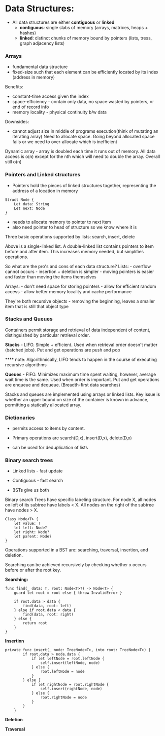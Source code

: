 # Data Structures:
 - All data structures are either **contiguous** or **linked**
	- **contiguous**: single slabs of memory (arrays, matrices, heaps + hashes)
	- **linked**: distinct chunks of memory bound by pointers (lists, tress, graph adjacency lists)

### Arrays
- fundamental data structure
- fixed-size such that each element can be efficiently located by its index (address in memory)

Benefits:
- constant-time access given the index
- space-efficiency - contain only data, no space wasted by pointers, or end of record info
- memory locality - physical continuity b/w data

Downsides:
- cannot adjust size in middle of programs execution(think of mutating an iterating array) Need to allocate space.  Going beyond allocated space fails or we need to over-allocate which is inefficient

Dynamic array - array is doubled each time it runs out of memory.  All data access is o(n) except for the nth which will need to double the array.  Overall still o(n)

### Pointers and Linked structures
- Pointers hold the pieces of linked structures together, representing the address of a location in memory

``` 
Struct Node {
    Let data: String
    Let next: Node
}
```

- needs to allocate memory to pointer to next item
- also need pointer to head of structure so we know where it is

Three basic operations supported by lists: search, insert, delete

Above is a single-linked list.  A double-linked list contains pointers to item before and after item.  This increases memory needed, but simplifies operations.


So what are the pro's and cons of each data structure?
 Lists: 
	- overflow cannot occurs
	- insertion + deletion is simpler
	- moving pointers is easier and faster than moving the items themselves

Arrays: 
	- don't need space for storing pointers
	- allow for efficient random access
	- allow better memory locality and cache performance

They're both recursive objects - removing the beginning, leaves a smaller item that is still that object type 

### Stacks and Queues
Containers permit storage and retrieval of data independent of content, distinguished by particular retrieval order.

**Stacks** - LIFO.  Simple + efficient. Used when retrieval order doesn't matter (batched jobs).  Put and get operations are push and pop

**** note: Algorithmically, LIFO tends to happen in the course of executing recursive algorithms

**Queues** - FIFO. Minimizes maximum time spent waiting, however, average wait time is the same.  Used when order is important. Put and get operations are enqueue and dequeue. (Breadth-first data searches)

Stacks and queues are implemented using arrays or linked lists.  Key issue is whether an upper bound on size of the container is known in advance, permitting a statically allocated array.

### Dictionaries
- permits access to items by content.
- Primary operations are search(D,x), insert(D,x), delete(D,x)

- can be used for deduplication of lists

### Binary search trees
- Linked lists - fast update
- Contiguous - fast search

- BSTs give us both

Binary search Trees have specific labeling structure.  For node X, all nodes on left of its subtree have labels < X.  All nodes on the right of the subtree have nodes > X.  

``` 
Class Node<T> {
    let value: T
    let left: Node?
    let right: Node?
    let parent: Node?
}
```

Operations supported in a BST are: searching, traversal, insertion, and deletion.

Searching can be achieved recursively by checking whether x occurs before or after the root key.

**Searching:**

```
func find(_ data: T, root: Node<T>?) -> Node<T> {
	guard let root = root else { throw InvalidError }

	if root.data > data {
	    find(data, root: left)
	} else if root.data < data {
 	    find(data, root: right)
	} else {
	    return root
	}
}
```
**Insertion**

```
private func insert(_ node: TreeNode<T>, into root: TreeNode<T>) {
        if root.data > node.data {
            if let leftNode = root.leftNode {
                self.insert(leftNode, node)
            } else {
                root.leftNode = node
            }
        } else {
            if let rightNode = root.rightNode {
                self.insert(rightNode, node)
            } else {
                root.rightNode = node
            }
        }
    }
```

**Deletion**

**Traversal**

